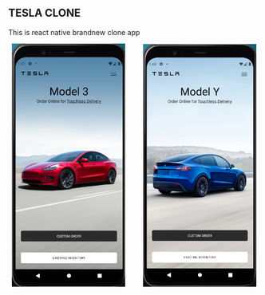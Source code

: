 ## TESLA CLONE
This is react native brandnew clone app

<p align="center">
  <img alt="Model3" src="assets/screenshot/model3.png" width="45%">
&nbsp; &nbsp; &nbsp; &nbsp;
  <img alt="ModelY" src="assets/screenshot/modelY.png" width="45%">
</p>
